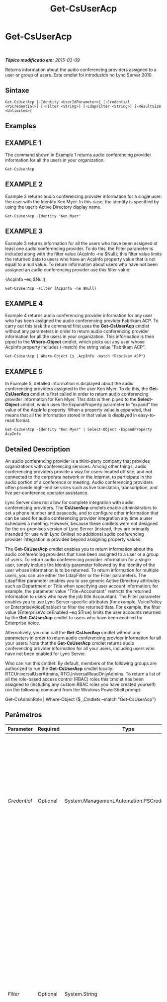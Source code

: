 ﻿---
title: Get-CsUserAcp
TOCTitle: Get-CsUserAcp
ms:assetid: de65eafe-e306-4ada-8509-9688e81491f9
ms:mtpsurl: https://technet.microsoft.com/pt-br/library/Gg398978(v=OCS.15)
ms:contentKeyID: 49308347
ms.date: 05/19/2016
mtps_version: v=OCS.15
ms.translationtype: HT
---

# Get-CsUserAcp

 

_**Tópico modificado em:** 2015-03-09_

Returns information about the audio conferencing providers assigned to a user or group of users. Este cmdlet foi introduzido no Lync Server 2010.

## Sintaxe

    Get-CsUserAcp [-Identity <UserIdParameter>] [-Credential <PSCredential>] [-Filter <String>] [-LdapFilter <String>] [-ResultSize <Unlimited>]

## Examples

## EXAMPLE 1

The command shown in Example 1 returns audio conferencing provider information for all the users in your organization.

    Get-CsUserAcp

## EXAMPLE 2

Example 2 returns audio conferencing provider information for a single user: the user with the Identity Ken Myer. In this case, the identity is specified by using the user’s Active Directory display name.

    Get-CsUserAcp -Identity "Ken Myer"

## EXAMPLE 3

Example 3 returns information for all the users who have been assigned at least one audio conferencing provider. To do this, the Filter parameter is included along with the filter value {AcpInfo –ne $Null}; this filter value limits the returned data to users who have an AcpInfo property value that is not equal to a null value. To return information about users who have not been assigned an audio conferencing provider use this filter value:

{AcpInfo –eq $Null}

    Get-CsUserAcp -Filter {AcpInfo -ne $Null}

## EXAMPLE 4

Example 4 returns audio conferencing provider information for any user who has been assigned the audio conferencing provider Fabrikam ACP. To carry out this task the command first uses the **Get-CsUserAcp** cmdlet without any parameters in order to return audio conferencing provider information for all the users in your organization. This information is then piped to the **Where-Object** cmdlet, which picks out any user whose AcpInfo property includes (-match) the string value "Fabrikam ACP".

    Get-CsUserAcp | Where-Object {$_.AcpInfo -match "Fabrikam ACP"}

## EXAMPLE 5

In Example 5, detailed information is displayed about the audio conferencing providers assigned to the user Ken Myer. To do this, the **Get-CsUserAcp** cmdlet is first called in order to return audio conferencing provider information for Ken Myer. This data is then piped to the **Select-Object** cmdlet, which uses the ExpandProperty parameter to “expand” the value of the AcpInfo property. When a property value is expanded, that means that all the information stored in that value is displayed in easy-to-read format.

    Get-CsUserAcp -Identity "Ken Myer" | Select-Object -ExpandProperty AcpInfo

## Detailed Description

An audio conferencing provider is a third-party company that provides organizations with conferencing services. Among other things, audio conferencing providers provide a way for users located off site, and not connected to the corporate network or the Internet, to participate in the audio portion of a conference or meeting. Audio conferencing providers often provide high-end services such as live translation, transcription, and live per-conference operator assistance.

Lync Server does not allow for complete integration with audio conferencing providers. The **CsUserAcp** cmdlets enable administrators to set a phone number and passcode, and to configure other information that can be used for audio conferencing provider integration any time a user schedules a meeting. However, because these cmdlets were not designed for the on-premises version of Lync Server (instead, they are primarily intended for use with Lync Online) no additional audio conferencing provider integration is provided beyond assigning property values.

The **Get-CsUserAcp** cmdlet enables you to return information about the audio conferencing providers that have been assigned to a user or a group of users. To return audio conferencing provider information for a single user, simply include the Identity parameter followed by the Identity of the user whose information is to be returned. To return information for multiple users, you can use either the LdapFilter or the Filter parameters. The LdapFilter parameter enables you to use generic Active Directory attributes such as Department or Title when specifying user account information; for example, the parameter value "Title=Accountant" restricts the returned information to users who have the job title Accountant. The Filter parameter enables you to use Lync Server-specific attributes (for example, VoicePolicy or EnterpriseVoiceEnabled) to filter the returned data. For example, the filter value {EnterpriseVoiceEnabled –eq $True} limits the user accounts returned by the **Get-CsUserAcp** cmdlet to users who have been enabled for Enterprise Voice.

Alternatively, you can call the **Get-CsUserAcp** cmdlet without any parameters in order to return audio conferencing provider information for all your users. Note that the **Get-CsUserAcp** cmdlet returns audio conferencing provider information for all your users, including users who have not been enabled for Lync Server.

Who can run this cmdlet: By default, members of the following groups are authorized to run the **Get-CsUserAcp** cmdlet locally: RTCUniversalUserAdmins, RTCUniversalReadOnlyAdmins. To return a list of all the role-based access control (RBAC) roles this cmdlet has been assigned to (including any custom RBAC roles you have created yourself) run the following command from the Windows PowerShell prompt:

Get-CsAdminRole | Where-Object {$\_.Cmdlets –match "Get-CsUserAcp"}

## Parâmetros


<table>
<colgroup>
<col style="width: 25%" />
<col style="width: 25%" />
<col style="width: 25%" />
<col style="width: 25%" />
</colgroup>
<thead>
<tr class="header">
<th>Parameter</th>
<th>Required</th>
<th>Type</th>
<th>Description</th>
</tr>
</thead>
<tbody>
<tr class="odd">
<td><p><em>Credential</em></p></td>
<td><p>Optional</p></td>
<td><p>System.Management.Automation.PSCredential</p></td>
<td><p>Enables you to run the <strong>Get-CsUserAcp</strong> cmdlet under alternate credentials. This might be required if the account you used to log on to Windows does not have the necessary privileges required to work with contact objects.</p>
<p>To use the Credential parameter you must first create a PSCredential object using the <strong>Get-Credential</strong> cmdlet. For details, see the <strong>Get-Credential</strong> cmdlet help topic.</p></td>
</tr>
<tr class="even">
<td><p><em>Filter</em></p></td>
<td><p>Optional</p></td>
<td><p>System.String</p></td>
<td><p>Enables you to limit the returned data by filtering on attributes specific to Lync Server. For example, you can limit returned data to users who have been assigned a specific voice policy, or users who have not been assigned a specific voice policy.</p>
<p>The Filter parameter uses the same Windows PowerShell filtering syntax that is used by the <strong>Where-Object</strong> cmdlet. For example, a filter that returns only users who have been enabled for Enterprise Voice would look like this, with EnterpriseVoiceEnabled representing the Serviços de Domínio Active Directory attribute, -eq representing the comparison operator (equal to), and $True (a built-in Windows PowerShell variable) representing the filter value:</p>
<p>{EnterpriseVoiceEnabled -eq $True}</p>
<p></p></td>
</tr>
<tr class="odd">
<td><p><em>Identity</em></p></td>
<td><p>Optional</p></td>
<td><p>Microsoft.Rtc.Management.AD.UserIdParameter</p></td>
<td><p>Indicates the Identity of the user account to be retrieved. You can specify a user's identity using one of four formats: 1) the user's SIP address; 2) the user's user principal name (UPN); 3) the user's domain name and logon name, in the form domain\logon (for example, litwareinc\kenmyer); and, 4) the user's Serviços de Domínio Active Directory display name (for example, Ken Myer). You can also references a user account by using the user’s Active Directory distinguished name.</p>
<p>You can use the asterisk (*) wildcard character when using the Display Name as the user Identity. For example, the Identity &quot;* Smith&quot; returns all the users with a display name that ends with the string value &quot; Smith&quot;.</p></td>
</tr>
<tr class="even">
<td><p><em>LdapFilter</em></p></td>
<td><p>Optional</p></td>
<td><p>System.String</p></td>
<td><p>Enables you to limit the returned data by filtering on generic Active Directory attributes (that is, attributes that are not specific to Lync Server). For example, you can limit returned data to users who work in a specific department, or users who have a specified manager or job title.</p>
<p>The LdapFilter parameter uses the LDAP query language when creating filters. For example, a filter that returns only users who work in the city of Redmond would look like this: &quot;l=Redmond&quot;, with &quot;l&quot; (a lowercase L) representing the Active Directory attribute (locality); &quot;=&quot; representing the comparison operator (equal to); and &quot;Redmond&quot; representing the filter value.</p></td>
</tr>
<tr class="odd">
<td><p><em>ResultSize</em></p></td>
<td><p>Optional</p></td>
<td><p>Microsoft.Rtc.Management.ADConnect.Core.Unlimited</p></td>
<td><p>Enables you to limit the number of records returned by a command. For example, to return seven users (regardless of how many users are in your forest) include the ResultSize parameter and set the parameter value to 7. Note that there is no way to guarantee which 7 users will be returned. If you set the ResultSize to 7 but you have only three users in your forest, the command will return those three users, and then complete without error.</p>
<p>The result size can be set to any whole number between 0 and 2147483647, inclusive. If set to 0 the command will run, but no data will be returned.</p></td>
</tr>
</tbody>
</table>


## Input Types

String. The **Get-CsUserAcp** cmdlet accepts a pipelined string value representing the Identity of a user account that has been enabled for Lync Server.

## Return Types

The **Get-CsUserAcp** cmdlet returns instances of the Microsoft.Rtc.Management.ADConnect.Schema.ADUserAcp object.

## Consulte Também

#### Outros Recursos

[Remove-CsUserAcp](remove-csuseracp.md)  
[Set-CsUserAcp](set-csuseracp.md)

